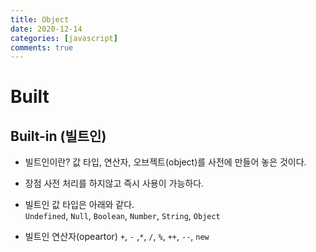 ```yaml
---
title: Object
date: 2020-12-14
categories: [javascript]
comments: true
---
```


# Built

## Built-in (빌트인)

* 빌트인이란?
    값 타입, 연산자, 오브젝트(object)를 사전에 만들어 놓은 것이다.
* 장점
    사전 처리를 하지않고 즉시 사용이 가능하다.  

* 빌트인 값 타입은 아래와 같다.  
    `Undefined`, `Null`, `Boolean`, `Number`, `String`, `Object`
* 빌트인 연산자(opeartor)
    `+`, `-` ,`*`, `/`, `%`, `++`, `--`, `new`
